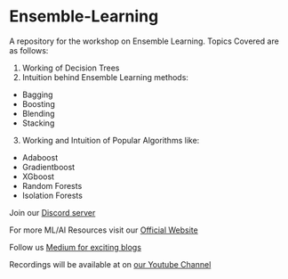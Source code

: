 # Ensemble-Learning

A repository for the workshop on Ensemble Learning. 
Topics Covered are as follows:

1. Working of Decision Trees
2. Intuition behind Ensemble Learning methods:
  - Bagging
  - Boosting
  - Blending
  - Stacking
3. Working and Intuition of Popular Algorithms like:
- Adaboost
- Gradientboost
- XGboost
- Random Forests
- Isolation Forests 


Join our [Discord server](https://discord.gg/JGKcXwfwdq)

For more ML/AI Resources visit our [Official Website](https://smlra-kjsce.github.io/)

Follow us [Medium for exciting blogs](https://smlra-kjsce.medium.com/)

Recordings will be available at on [our Youtube Channel](https://www.youtube.com/channel/UCsYUjEG3xQptikdWySlr6WQ)
